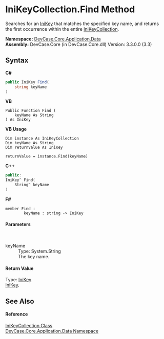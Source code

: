 # IniKeyCollection.Find Method 
 

Searches for an <a href="T_DevCase_Core_Application_Data_IniKey">IniKey</a> that matches the specified key name, and returns the first occurrence within the entire <a href="T_DevCase_Core_Application_Data_IniKeyCollection">IniKeyCollection</a>.

**Namespace:**&nbsp;<a href="N_DevCase_Core_Application_Data">DevCase.Core.Application.Data</a><br />**Assembly:**&nbsp;DevCase.Core (in DevCase.Core.dll) Version: 3.3.0.0 (3.3)

## Syntax

**C#**<br />
``` C#
public IniKey Find(
	string keyName
)
```

**VB**<br />
``` VB
Public Function Find ( 
	keyName As String
) As IniKey
```

**VB Usage**<br />
``` VB Usage
Dim instance As IniKeyCollection
Dim keyName As String
Dim returnValue As IniKey

returnValue = instance.Find(keyName)
```

**C++**<br />
``` C++
public:
IniKey^ Find(
	String^ keyName
)
```

**F#**<br />
``` F#
member Find : 
        keyName : string -> IniKey 

```


#### Parameters
&nbsp;<dl><dt>keyName</dt><dd>Type: System.String<br />The key name.</dd></dl>

#### Return Value
Type: <a href="T_DevCase_Core_Application_Data_IniKey">IniKey</a><br /><a href="T_DevCase_Core_Application_Data_IniKey">IniKey</a>.

## See Also


#### Reference
<a href="T_DevCase_Core_Application_Data_IniKeyCollection">IniKeyCollection Class</a><br /><a href="N_DevCase_Core_Application_Data">DevCase.Core.Application.Data Namespace</a><br />